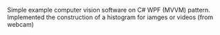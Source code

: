Simple example computer vision software on C# WPF (MVVM) pattern.  
Implemented the construction of a histogram for iamges or videos (from webcam)
